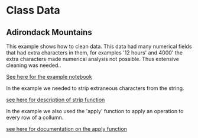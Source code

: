 # Class Data

## Adirondack Mountains  

This example shows how to clean data.  This data had many numerical fields that had extra characters in them, for examples '12 hours' and 4000' the extra characters made numerical analysis not possible.  Thus extensive cleaning was needed..  

[See here for the example notebook](https://github.com/bnorthan/inf-428-data-analytics-online/blob/master/python/notebooks/visualization_projects/mountains.ipynb)

In the example we needed to strip extraneous characters from the string.  

[see here for description of strip function](https://www.journaldev.com/23625/python-trim-string-rstrip-lstrip-strip)  

In the example we also used the 'apply' function to apply an operation to every row of a collumn.  

[see here for documentation on the apply function](https://pandas.pydata.org/pandas-docs/stable/reference/api/pandas.DataFrame.apply.html)